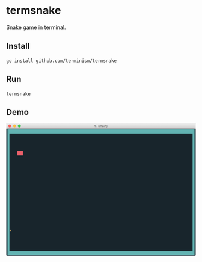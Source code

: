 # termsnake

Snake game in terminal.

## Install

    go install github.com/terminism/termsnake

## Run

    termsnake

## Demo

![demo](doc/termsnake.gif)
